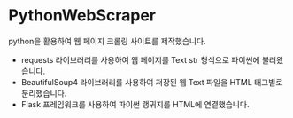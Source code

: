 # PythonWebScraper

python을 활용하여 웹 페이지 크롤링 사이트를 제작했습니다.

- requests 라이브러리를 사용하여 웹 페이지를 Text str 형식으로 파이썬에 불러왔습니다.
- BeautifulSoup4 라이브러리를 사용하여 저장된 웹 Text 파일을 HTML 태그별로 분리했습니다.
- Flask 프레임워크를 사용하여 파이썬 랭귀지를 HTML에 연결했습니다.
